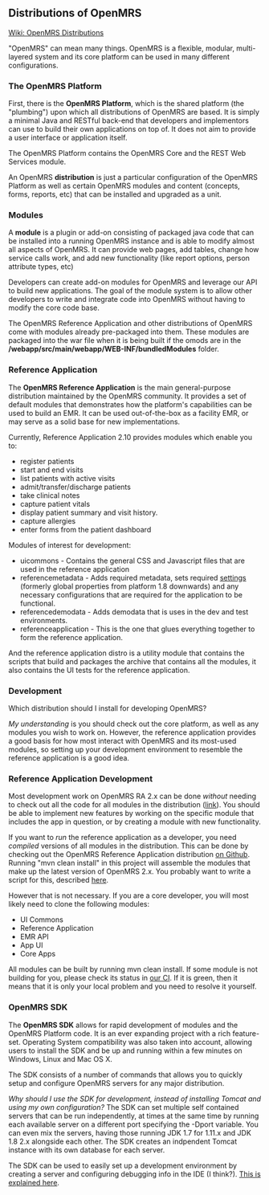 ## Distributions of OpenMRS

[Wiki: OpenMRS Distributions](https://wiki.openmrs.org/display/docs/OpenMRS+Distributions)

 "OpenMRS" can mean many things. OpenMRS is a flexible, modular, multi-layered system and its core platform can be used in many different configurations. 

### The OpenMRS Platform

First, there is the **OpenMRS Platform**, which is the shared platform (the "plumbing") upon which all distributions of OpenMRS are based. It is simply a minimal Java and RESTful back-end that developers and implementors can use to build their own applications on top of. It does not aim to provide a user interface or application itself.

The OpenMRS Platform contains the OpenMRS Core and the REST Web Services module.

An OpenMRS **distribution** is just a particular configuration of the OpenMRS Platform as well as certain OpenMRS modules and content (concepts, forms, reports, etc) that can be installed and upgraded as a unit.

### Modules

A **module** is a plugin or add-on consisting of packaged java code that can be installed into a running OpenMRS instance and is able to modify almost all aspects of OpenMRS. It can provide web pages, add tables, change how service calls work, and add new functionality (like report options, person attribute types, etc)

Developers can create add-on modules for OpenMRS and leverage our API to build new applications. The goal of the module system is to allow other developers to write and integrate code into OpenMRS without having to modify the core code base. 

The OpenMRS Reference Application and other distributions of OpenMRS come with modules already pre-packaged into them. These modules are packaged into the war file when it is being built if the omods are in the **/webapp/src/main/webapp/WEB-INF/bundledModules** folder.

### Reference Application

The **OpenMRS Reference Application** is the main general-purpose distribution maintained by the OpenMRS community. It provides a set of default modules that demonstrates how the platform's capabilities can be used to build an EMR. It can be used out-of-the-box as a facility EMR, or may serve as a solid base for new implementations.

Currently, Reference Application 2.10 provides modules which enable you to:

- register patients
- start and end visits
- list patients with active visits
- admit/transfer/discharge patients
- take clinical notes
- capture patient vitals
- display patient summary and visit history.
- capture allergies
- enter forms from the patient dashboard

Modules of interest for development:

- uicommons - Contains the general CSS and Javascript files that are used in the reference application
- referencemetadata - Adds required metadata, sets required [settings](https://wiki.openmrs.org/display/docs/Settings+Descriptions) (formerly global properties from platform 1.8 downwards) and any necessary configurations that are required for the application to be functional.
- referencedemodata - Adds demodata that is uses in the dev and test environments.
- referenceapplication - This is the one that glues everything together to form the reference application.

And the reference application distro is a utility module that contains the scripts that build and packages the archive that contains all the modules, it also contains the UI tests for the reference application.

### Development

Which distribution should I install for developing OpenMRS? 

*My understanding* is you should check out the core platform, as well as any modules you wish to work on. However, the reference application provides a good basis for how most interact with OpenMRS and its most-used modules, so setting up your development environment to resemble the reference application is a good idea.

### Reference Application Development

Most development work on OpenMRS RA 2.x can be done *without* needing to check out all the code for all modules in the distribution ([link](https://wiki.openmrs.org/display/projects/Setting+Up+a+Development+Environment+for+OpenMRS+2.x)). You should be able to implement new features by working on the specific module that includes the app in question, or by creating a module with new functionality. 

If you want to *run* the reference application as a developer, you need *compiled* versions of all modules in the distribution. This can be done by checking out the OpenMRS Reference Application distribution [on Github](https://github.com/openmrs/openmrs-distro-referenceapplication). Running "mvn clean install" in this project will assemble the modules that make up the latest version of OpenMRS 2.x. You probably want to write a script for this, described [here](https://wiki.openmrs.org/display/projects/Setting+Up+a+Development+Environment+for+OpenMRS+2.x#SettingUpaDevelopmentEnvironmentforOpenMRS2.x-Buildingthelatestdistribution).

However that is not necessary. If you are a core developer, you will most likely need to clone the following modules:

- UI Commons
- Reference Application
- EMR API
- App UI
- Core Apps

All modules can be built by running mvn clean install. If some module is not building for you, please check its status in [our CI](https://ci-stg.openmrs.org/allPlans.action). If it is green, then it means that it is only your local problem and you need to resolve it yourself. 

### OpenMRS SDK

The **OpenMRS SDK** allows for rapid development of modules and the OpenMRS Platform code. It is an ever expanding project with a rich feature-set. Operating System compatibility was also taken into account, allowing users to install the SDK and be up and running within a few minutes on Windows, Linux and Mac OS X.

The SDK consists of a number of commands that allows you to quickly setup and configure OpenMRS servers for any major distribution. 

*Why should I use the SDK for development, instead of installing Tomcat and using my own configuration?* The SDK can set multiple self contained servers that can be run independently, at times at the same time by running each available server on a different port specifying the -Dport variable. You can even mix the servers, having those running JDK 1.7 for 1.11.x and JDK 1.8 2.x alongside each other. The SDK creates an indpendent Tomcat instance with its own database for each server. 

The SDK can be used to easily set up a development environment by creating a server and configuring debugging info in the IDE (I think?). [This is explained here](https://wiki.openmrs.org/display/docs/OpenMRS+SDK+Step+By+Step+Tutorials).